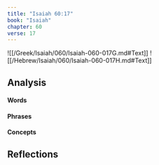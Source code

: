 ```yaml
---
title: "Isaiah 60:17"
book: "Isaiah"
chapter: 60
verse: 17
---
```

![[/Greek/Isaiah/060/Isaiah-060-017G.md#Text]]
![[/Hebrew/Isaiah/060/Isaiah-060-017H.md#Text]]

## Analysis

#### Words

#### Phrases

#### Concepts

## Reflections

